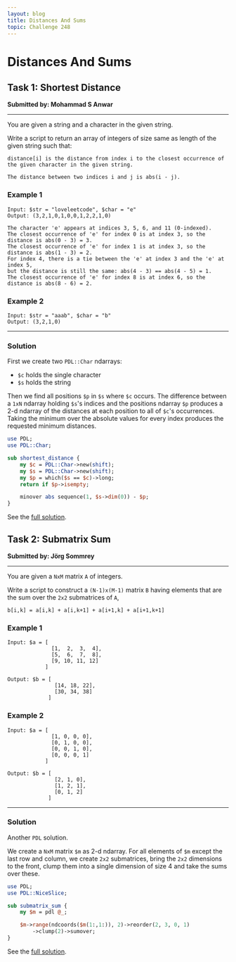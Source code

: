 ```yaml
---
layout: blog
title: Distances And Sums
topic: Challenge 248
---
```

# Distances And Sums

## Task 1: Shortest Distance
**Submitted by: Mohammad S Anwar**

---
You are given a string and a character in the given string.

Write a script to return an array of integers of size same as length of the given string such that:
```
distance[i] is the distance from index i to the closest occurrence of
the given character in the given string.

The distance between two indices i and j is abs(i - j).
```
### Example 1
```
Input: $str = "loveleetcode", $char = "e"
Output: (3,2,1,0,1,0,0,1,2,2,1,0)

The character 'e' appears at indices 3, 5, 6, and 11 (0-indexed).
The closest occurrence of 'e' for index 0 is at index 3, so the distance is abs(0 - 3) = 3.
The closest occurrence of 'e' for index 1 is at index 3, so the distance is abs(1 - 3) = 2.
For index 4, there is a tie between the 'e' at index 3 and the 'e' at index 5,
but the distance is still the same: abs(4 - 3) == abs(4 - 5) = 1.
The closest occurrence of 'e' for index 8 is at index 6, so the distance is abs(8 - 6) = 2.
```
### Example 2
```
Input: $str = "aaab", $char = "b"
Output: (3,2,1,0)
```
---
### Solution
First we create two `PDL::Char` ndarrays:
 
 * `$c` holds the single character  
 * `$s` holds the string  

Then we find all positions `$p` in `$s` where `$c` occurs.
The difference between a `1xN` ndarray holding `$s`'s indices and the positions ndarray `$p` produces a 2-d ndarray of the distances at each position to all of `$c`'s occurrences.
Taking the minimum over the absolute values for every index produces the requested minimum distances.
```perl
use PDL;
use PDL::Char;

sub shortest_distance {
    my $c = PDL::Char->new(shift);
    my $s = PDL::Char->new(shift);
    my $p = which($s == $c)->long;
    return if $p->isempty;

	minover abs sequence(1, $s->dim(0)) - $p;
}
```
See the [full solution](https://github.com/manwar/perlweeklychallenge-club/blob/master/challenge-248/jo-37/perl/ch-1.pl).
## Task 2: Submatrix Sum
**Submitted by: Jörg Sommrey**

---
You are given a `NxM` matrix `A` of integers.

Write a script to construct a `(N-1)x(M-1)` matrix `B` having elements that are the sum over the `2x2` submatrices of `A`,

```
b[i,k] = a[i,k] + a[i,k+1] + a[i+1,k] + a[i+1,k+1]
```
### Example 1
```
Input: $a = [
              [1,  2,  3,  4],
              [5,  6,  7,  8],
              [9, 10, 11, 12]
            ]

Output: $b = [
               [14, 18, 22],
               [30, 34, 38]
             ]
```
### Example 2
```
Input: $a = [
              [1, 0, 0, 0],
              [0, 1, 0, 0],
              [0, 0, 1, 0],
              [0, 0, 0, 1]
            ]

Output: $b = [
               [2, 1, 0],
               [1, 2, 1],
               [0, 1, 2]
             ]
```
---
### Solution
Another `PDL` solution.

We create a `NxM` matrix `$m` as 2-d ndarray.
For all elements of `$m` except the last row and column, we create `2x2` submatrices, bring the `2x2` dimensions to the front, clump them into a single dimension of size 4 and take the sums over these.
```perl
use PDL;
use PDL::NiceSlice;

sub submatrix_sum {
	my $m = pdl @_;

    $m->range(ndcoords($m(1:,1:)), 2)->reorder(2, 3, 0, 1)
        ->clump(2)->sumover;
}
```
See the [full solution](https://github.com/manwar/perlweeklychallenge-club/blob/master/challenge-248/jo-37/perl/ch-2.pl).
